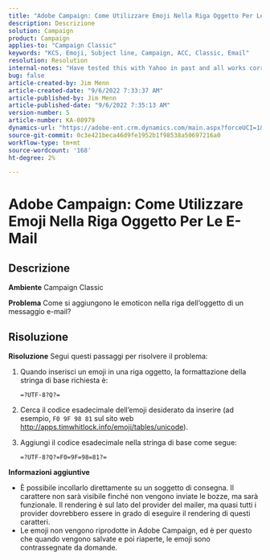 ```yaml
---
title: "Adobe Campaign: Come Utilizzare Emoji Nella Riga Oggetto Per Le E-Mail"
description: Descrizione
solution: Campaign
product: Campaign
applies-to: "Campaign Classic"
keywords: "KCS, Emoji, Subject line, Campaign, ACC, Classic, Email"
resolution: Resolution
internal-notes: "Have tested this with Yahoo in past and all works correctly, but Microsoft Outlook only displays the encoding"
bug: false
article-created-by: Jim Menn
article-created-date: "9/6/2022 7:33:37 AM"
article-published-by: Jim Menn
article-published-date: "9/6/2022 7:35:13 AM"
version-number: 5
article-number: KA-08979
dynamics-url: "https://adobe-ent.crm.dynamics.com/main.aspx?forceUCI=1&pagetype=entityrecord&etn=knowledgearticle&id=dbbd8a36-b62d-ed11-9db1-0022480866ad"
source-git-commit: 0c3e421beca46d9fe1952b1f98538a50697216a0
workflow-type: tm+mt
source-wordcount: '168'
ht-degree: 2%

---
```


# Adobe Campaign: Come Utilizzare Emoji Nella Riga Oggetto Per Le E-Mail

## Descrizione


<b>Ambiente</b>
Campaign Classic

<b>Problema</b>
Come si aggiungono le emoticon nella riga dell’oggetto di un messaggio e-mail?




## Risoluzione


<b>Risoluzione</b>
Segui questi passaggi per risolvere il problema:

1. Quando inserisci un emoji in una riga oggetto, la formattazione della stringa di base richiesta è:

   `=?UTF-8?Q?=`
2. Cerca il codice esadecimale dell’emoji desiderato da inserire (ad esempio, `F0 9F 98 81` sul sito web http://apps.timwhitlock.info/emoji/tables/unicode).
3. Aggiungi il codice esadecimale nella stringa di base come segue:

   `=?UTF-8?Q?=F0=9F=98=81?=`


<b>Informazioni aggiuntive</b>

- È possibile incollarlo direttamente su un soggetto di consegna. Il carattere non sarà visibile finché non vengono inviate le bozze, ma sarà funzionale. Il rendering è sul lato del provider del mailer, ma quasi tutti i provider dovrebbero essere in grado di eseguire il rendering di questi caratteri.
- Le emoji non vengono riprodotte in Adobe Campaign, ed è per questo che quando vengono salvate e poi riaperte, le emoji sono contrassegnate da domande.



